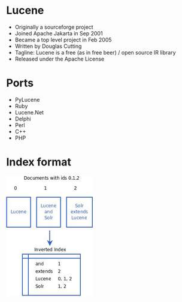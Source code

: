 <!SLIDE smbullets incremental>
# Lucene #

* Originally a sourceforge project
* Joined Apache Jakarta in Sep 2001
* Became a top level project in Feb 2005
* Written by Douglas Cutting
* Tagline: Lucene is a free (as in free beer) / open source IR library
* Released under the Apache License

<!SLIDE smbullets incremental>
# Ports #

* PyLucene
* Ruby
* Lucene.Net
* Delphi
* Perl
* C++
* PHP

<!SLIDE center full-page>
# Index format
![Lucene index format (Lucid Imagination)](lucene_index2.jpg)

